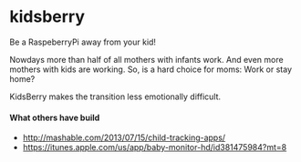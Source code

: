 kidsberry
=========

Be a RaspeberryPi away from your kid!

Nowdays more than half of all mothers with infants work. And even more mothers with kids are working.
So, is a hard choice for moms: Work or stay home?

KidsBerry makes the transition less emotionally difficult.

#### What others have build
- http://mashable.com/2013/07/15/child-tracking-apps/
- https://itunes.apple.com/us/app/baby-monitor-hd/id381475984?mt=8
